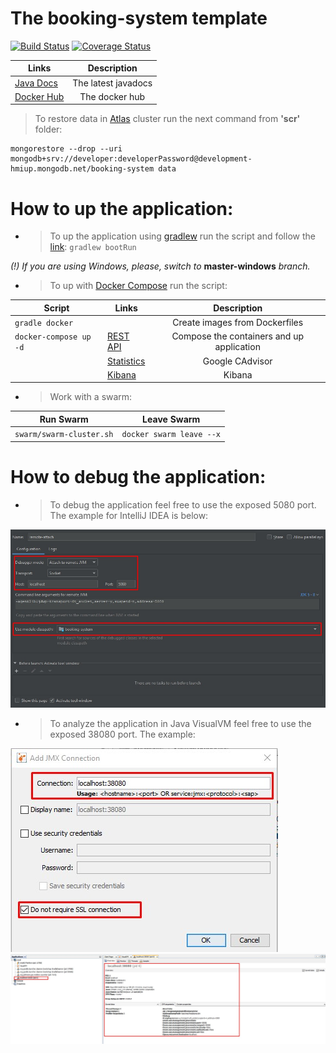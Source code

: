 # The booking-system template

[![Build Status](https://travis-ci.com/fragaLY/booking-system.svg?branch=master)](https://travis-ci.com/fragaLY/booking-system) 
[![Coverage Status](https://coveralls.io/repos/github/fragaLY/booking-system/badge.svg?branch=master)](https://coveralls.io/github/fragaLY/booking-system?branch=master)

| Links        | Description     |
| ------------- |:-------------:|
| [Java Docs](https://fragaly.github.io/booking-system/)     | The latest javadocs |
| [Docker Hub](https://hub.docker.com/r/fragaly/booking-system)   | The docker hub |

> To restore data in [Atlas](https://www.mongodb.com/cloud/atlas) cluster run the next command from <b>'scr'</b> folder:
```
mongorestore --drop --uri mongodb+srv://developer:developerPassword@development-hmiup.mongodb.net/booking-system data
```

# How to up the application:
* > To up the application using [gradlew](https://docs.gradle.org/current/userguide/gradle_wrapper.html) run the script and follow the [link](http://localhost:8080): ```gradlew bootRun``` 

*(!) If you are using Windows, please, switch to* **master-windows** *branch.*

* > To up with [Docker Compose](https://docs.docker.com/compose/) run the script:

|Script| Links        | Description     |
|----| ------------- |:-------------:|
|```gradle docker```|   | Create images from Dockerfiles|
|```docker-compose up -d```| [REST API](http://localhost:8080) | Compose the containers and up application |
| | [Statistics](http://localhost:8081/containers/)   | Google CAdvisor |
| | [Kibana](http://localhost:5601)   | Kibana |

* > Work with a swarm:

|Run Swarm| Leave Swarm|
|---------| -----------|
| ```swarm/swarm-cluster.sh```| ```docker swarm leave --x``` |

# How to debug the application:

* > To debug the application feel free to use the exposed 5080 port. The example for IntelliJ IDEA is below:

![debug](screenshot/debug.jpg)

* > To analyze the application in Java VisualVM feel free to use the exposed 38080 port. The example:

![jvm](screenshot/visualvm_jmx_connection.jpg)
![jvm](screenshot/visualvm_jmx_connection_1.jpg)
